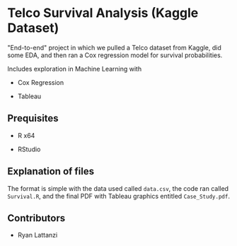 # Telco Survival Analysis (Kaggle Dataset)

"End-to-end" project in which we pulled a Telco dataset from Kaggle, did some EDA, and then ran a Cox regression model for survival probabilities.

Includes exploration in Machine Learning with 

- Cox Regression

- Tableau

Prequisites
-----------

- R x64 

- RStudio

Explanation of files
--------

The format is simple with the data used called `data.csv`, the code ran called `Survival.R`, and the final PDF with Tableau graphics entitled `Case_Study.pdf`.
  
Contributors
--------------

- Ryan Lattanzi
